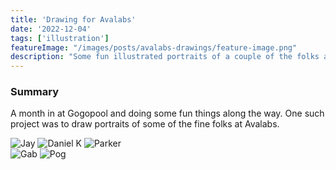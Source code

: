 ```yaml
---
title: 'Drawing for Avalabs'
date: '2022-12-04'
tags: ['illustration']
featureImage: "/images/posts/avalabs-drawings/feature-image.png"
description: "Some fun illustrated portraits of a couple of the folks at Avalabs!"
---
```


### Summary

A month in at Gogopool and doing some fun things along the way. One such project was to draw portraits of some of the fine folks at Avalabs.

<div class="image-row">
  <img src="/images/posts/avalabs-drawings/jay-drawing.png" alt="Jay" />
  <img src="/images/posts/avalabs-drawings/daniel-kil.png" alt="Daniel K" />
  <img src="/images/posts/avalabs-drawings/parker-heath.jpg" alt="Parker" />
</div>

<div class="image-row">
  <img src="/images/posts/avalabs-drawings/gab-card.png" alt="Gab" />
  <img src="/images/posts/avalabs-drawings/patrick-og.png" alt="Pog" />
</div>
